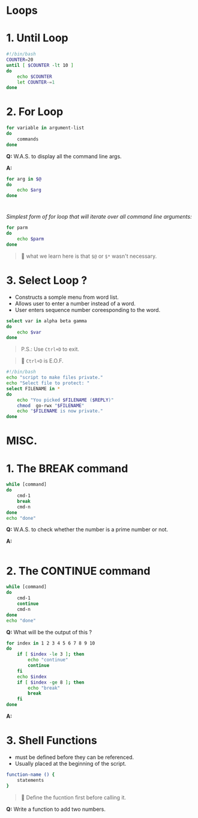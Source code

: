 # __Loops__
# 1. Until Loop
```bash
#!/bin/bash
COUNTER=20
until [ $COUNTER -lt 10 ]
do
    echo $COUNTER
    let COUNTER-=1
done
```
# 2. For Loop
```bash
for variable in argument-list
do
    commands
done
```
__Q:__ W.A.S. to display all the command line args.

__A:__
```bash
for arg in $@
do 
    echo $arg
done
```
#
_Simplest form  of for loop that will iterate over all command line arguments:_
```bash
for parm
do
    echo $parm
done
```
> :pushpin: what we learn here is that `$@` or `$*` wasn't necessary.

# 3. Select Loop ?

* Constructs a somple menu from word list.
* Allows user to enter a number instead of a word.
* User enters sequence number coreesponding to the word.

```bash
select var in alpha beta gamma
do
    echo $var
done
```
>P.S.: Use `Ctrl+D` to exit. 

>:pushpin: `Ctrl+D` is E.O.F.

```bash
#!/bin/bash
echo "script to make files private."
echo "Select file to protect: "
select FILENAME in *
do
    echo "You picked $FILENAME ($REPLY)"
    chmod  go-rwx "$FILENAME"
    echo "$FILENAME is now private."
done
```
# __MISC.__
# 1. The BREAK command
```bash
while [command]
do
    cmd-1
    break
    cmd-n
done
echo "done"
```
__Q:__ W.A.S. to check whether the number is a prime number or not.

__A:__
```bash
```
# 2. The CONTINUE command
```bash
while [command]
do
    cmd-1
    continue
    cmd-n
done
echo "done"
```
__Q:__ What will be the output of this ?
```bash
for index in 1 2 3 4 5 6 7 8 9 10
do
    if [ $index -le 3 ]; then
        echo "continue"
        continue
    fi
    echo $index
    if [ $index -ge 8 ]; then
        echo "break"
        break
    fi
done
```
__A:__
# 3. Shell Functions
* must be defined before they can be referenced.
* Usually placed at the beginning of the script.
```bash
function-name () {
    statements
}
```
>:pushpin: Define the fucntion first before calling it.

__Q:__ Write a function to add two numbers.
